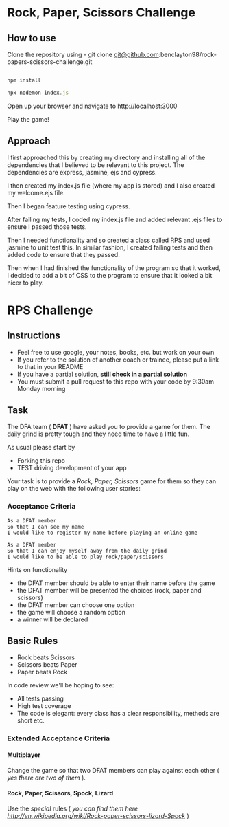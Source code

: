 # Rock, Paper, Scissors Challenge

## How to use

Clone the repository using - git clone git@github.com:benclayton98/rock-papers-scissors-challenge.git

```javascript

npm install

npx nodemon index.js
```
Open up your browser and navigate to http://localhost:3000

Play the game!

## Approach

I first approached this by creating my directory and installing all of the dependencies that I believed to be relevant to this project. The dependencies are express, jasmine, ejs and cypress.

I then created my index.js file (where my app is stored) and I also created my welcome.ejs file.

Then I began feature testing using cypress.

After failing my tests, I coded my index.js file and added relevant .ejs files to ensure I passed those tests.

Then I needed functionality and so created a class called RPS and used jasmine to unit test this. In similar fashion, I created failing tests and then added code to ensure that they passed.

Then when I had finished the functionality of the program so that it worked, I decided to add a bit of CSS to the program to ensure that it looked a bit nicer to play. 







# RPS Challenge

Instructions
-------

* Feel free to use google, your notes, books, etc. but work on your own
* If you refer to the solution of another coach or trainee, please put a link to that in your README
* If you have a partial solution, **still check in a partial solution**
* You must submit a pull request to this repo with your code by 9:30am Monday morning

Task
----

The DFA team ( **DFAT** ) have asked you to provide a game for them. The daily grind is pretty tough and they need time to have a little fun.

As usual please start by

* Forking this repo
* TEST driving development of your app

Your task is to provide a _Rock, Paper, Scissors_ game for them so they can play on the web with the following user stories:

### Acceptance Criteria
```
As a DFAT member
So that I can see my name
I would like to register my name before playing an online game

As a DFAT member
So that I can enjoy myself away from the daily grind
I would like to be able to play rock/paper/scissors
```

Hints on functionality

- the DFAT member should be able to enter their name before the game
- the DFAT member will be presented the choices (rock, paper and scissors)
- the DFAT member can choose one option
- the game will choose a random option
- a winner will be declared

## Basic Rules

- Rock beats Scissors
- Scissors beats Paper
- Paper beats Rock

In code review we'll be hoping to see:

* All tests passing
* High test coverage
* The code is elegant: every class has a clear responsibility, methods are short etc.

### Extended Acceptance Criteria

#### Multiplayer

Change the game so that two DFAT members can play against each other ( _yes there are two of them_ ).

#### Rock, Paper, Scissors, Spock, Lizard

Use the _special_ rules ( _you can find them here http://en.wikipedia.org/wiki/Rock-paper-scissors-lizard-Spock_ )
